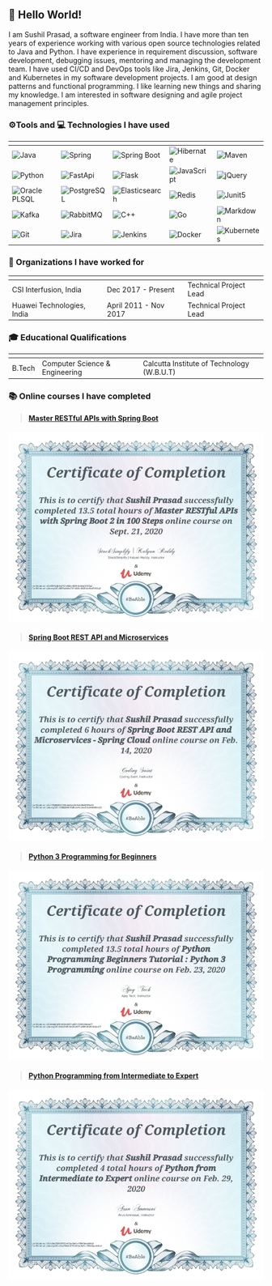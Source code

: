 ## 👋 Hello World!
I am Sushil Prasad, a software engineer from India.
I have more than ten years of experience working with various open source technologies related to Java and Python.
I have experience in requirement discussion, software development, debugging issues, mentoring and managing the development team.
I have used CI/CD and DevOps tools like Jira, Jenkins, Git, Docker and Kubernetes in my software development projects. I am good at design patterns and functional programming.
I like learning new things and sharing my knowledge. I am interested in software designing and agile project management principles.

### ⚙️Tools and 💻 Technologies I have used

| <!-- -->                                                                                                          | <!-- -->                                                                                                     | <!-- -->                                                                                                                  | <!-- -->                                                                                                          | <!-- -->                                                                                                     |
|-------------------------------------------------------------------------------------------------------------------|--------------------------------------------------------------------------------------------------------------|---------------------------------------------------------------------------------------------------------------------------|-------------------------------------------------------------------------------------------------------------------|--------------------------------------------------------------------------------------------------------------|
| ![Java](https://img.shields.io/badge/-Java-007396?style=plastic&logo=java&logoColor=white)                        | ![Spring](https://img.shields.io/badge/-Spring-43853d?style=plastic&logo=spring&logoColor=white)             | ![Spring Boot](https://img.shields.io/badge/-Spring%20Boot-43853d?style=plastic&logo=springboot&logoColor=white)          | ![Hibernate](https://img.shields.io/badge/-Hibernate-59666C?style=plastic&logo=hibernate&logoColor=white)         | ![Maven](https://img.shields.io/badge/-Maven-C71A36?style=plastic&logo=apachemaven&logoColor=white)          |
| ![Python](https://img.shields.io/badge/-Python-3776AB?style=plastic&logo=python&logoColor=white)                  | ![FastApi](https://img.shields.io/badge/-FastApi-3776AB?style=plastic&logo=fastapi&logoColor=white)          | ![Flask](https://img.shields.io/badge/-Flask-000000?style=plastic&logo=flask&logoColor=white)                             | ![JavaScript](https://img.shields.io/badge/-JavaScript-F7DF1E?style=plastic&logo=javascript&logoColor=black)      | ![jQuery](https://img.shields.io/badge/-jQuery-0769AD?style=plastic&logo=jquery&logoColor=white)             |
| ![Oracle PLSQL](https://img.shields.io/badge/-Oracle%20PL%20SQL-F80000?style=plastic&logo=oracle&logoColor=white) | ![PostgreSQL](https://img.shields.io/badge/-PostgreSQL-4169E1?style=plastic&logo=postgresql&logoColor=white) | ![Elasticsearch](https://img.shields.io/badge/-Elasticsearch-005571?style=plastic&logo=elasticsearch&logoColor=white)     | ![Redis](https://img.shields.io/badge/-Redis-DC382D?style=plastic&logo=redis&logoColor=white)                     | ![Junit5](https://img.shields.io/badge/-Junit5-25A162?style=plastic&logo=junit5&logoColor=white)             |
| ![Kafka](https://img.shields.io/badge/-Kafka-231F20?style=plastic&logo=apachekafka&logoColor=white)               | ![RabbitMQ](https://img.shields.io/badge/-RabbitMQ-FF6600?style=plastic&logo=rabbitmq&logoColor=white)       | ![C++](https://img.shields.io/badge/-C++-00599C?style=plastic&logo=cplusplus&logoColor=white)                             | ![Go](https://img.shields.io/badge/-Go-00ADD8?style=plastic&logo=go&logoColor=white)                              | ![Markdown](https://img.shields.io/badge/-Markdown-000000?style=plastic&logo=markdown&logoColor=white)       |
| ![Git](https://img.shields.io/badge/-Git-F05032?style=plastic&logo=git&logoColor=white)                           | ![Jira](https://img.shields.io/badge/-Jira-0052CC?style=plastic&logo=jira&logoColor=white)                   | ![Jenkins](https://img.shields.io/badge/-Jenkins-D24939?style=plastic&logo=jenkins&logoColor=white)                       | ![Docker](https://img.shields.io/badge/-Docker-2496ED?style=plastic&logo=docker&logoColor=white)                  | ![Kubernetes](https://img.shields.io/badge/-Kubernetes-326CE5?style=plastic&logo=kubernetes&logoColor=white) |


### 💼 Organizations I have worked for

| <!-- -->                   | <!-- -->              | <!-- -->               |
|----------------------------|-----------------------|------------------------|
| CSI Interfusion, India     | Dec 2017 - Present    | Technical Project Lead |
| Huawei Technologies, India | April 2011 - Nov 2017 | Technical Project Lead |

### 🎓 Educational Qualifications

| <!-- -->   | <!-- -->                       | <!-- -->                                   |
|------------|--------------------------------|--------------------------------------------|
| B.Tech     | Computer Science & Engineering | Calcutta Institute of Technology (W.B.U.T) |


### 📚 Online courses I have completed

>#### [Master RESTful APIs with Spring Boot](https://www.udemy.com/certificate/UC-49f1bdb9-e721-460c-965f-9cdbef3103a2/)
![master-restful-apis-with-spring-boot](https://raw.githubusercontent.com/smallintro/smallintro.github.io/master/cource-certificates/master-restful-apis-with-spring-boot.jpg)

>#### [Spring Boot REST API and Microservices](https://www.udemy.com/certificate/UC-135b6808-5188-4a1b-b6c5-8c0449581e53/)
![spring-boot-restapi-and-microservices](https://raw.githubusercontent.com/smallintro/smallintro.github.io/master/cource-certificates/spring-boot-restapi-and-microservices.jpg)

>#### [Python 3 Programming for Beginners](https://www.udemy.com/certificate/UC-6dda7ef5-b124-4037-a891-91dfc34dca77/)
![python-programming](https://raw.githubusercontent.com/smallintro/smallintro.github.io/master/cource-certificates/python-programming.jpg)

>#### [Python Programming from Intermediate to Expert](https://www.udemy.com/certificate/UC-c3ec7083-5753-413a-9e1c-789d3ecde6cd/)
![python-from-intermediate-to-expert](https://raw.githubusercontent.com/smallintro/smallintro.github.io/master/cource-certificates/python-from-intermediate-to-expert.jpg)

